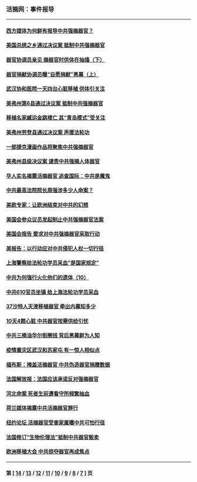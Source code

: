 ### 活摘网：事件报导
---
#### [西方媒体为何鲜有报导中共强摘器官？](../../pages/nf5877/n12932034.md?05130430) 
#### [美国总统之乡通过决议案 抵制中共强摘器官](../../pages/nf5877/n12908242.md?05130430) 
#### [器官协调员亲见 摘器官时供体在抽搐（下）](../../pages/nf5877/n12898622.md?05130430) 
#### [器官捐献协调员曝“自愿捐献”黑幕（上）](../../pages/nf5877/n12878830.md?05130430) 
#### [武汉协和医院一天四台心脏移植 供体引关注](../../pages/nf5877/n12863175.md?05130430) 
#### [美弗州第6县通过决议案 抵制中共强摘器官](../../pages/nf5877/n12805218.md?05130430) 
#### [移植名家臧运金跳楼亡 其“青岛模式”受关注](../../pages/nf5877/n12803746.md?05130430) 
#### [美弗州劳登县通过决议案 声援法轮功](../../pages/nf5877/n12785715.md?05130430) 
#### [一部捷克漫画作品将聚焦中共强摘器官](../../pages/nf5877/n12785954.md?05130430) 
#### [美弗州县级决议案 谴责中共强摘人体器官](../../pages/nf5877/n12721290.md?05130430) 
#### [华人实名揭露活摘器官 追查国际：中共是魔鬼](../../pages/nf5877/n12691724.md?05130430) 
#### [中共最高法院院长周强涉多少人命案？](../../pages/nf5877/n12678074.md?05130430) 
#### [美欧专家：让欧洲结束对中共的幻想](../../pages/nf5877/n12652921.md?05130430) 
#### [美国会参众议员发起制止中共强摘器官法案](../../pages/nf5877/n12627668.md?05130430) 
#### [美国会报告 要求对中共强摘器官采取行动](../../pages/nf5877/n12448233.md?05130430) 
#### [美报告：以行动应对中共侵犯人权一切行径](../../pages/nf5877/n12443204.md?05130430) 
#### [上海警察给法轮功学员采血“是国家规定”](../../pages/nf5877/n12371027.md?05130430) 
#### [中共为何强行火化他们的遗体（10）](../../pages/nf5877/n12352363.md?05130430) 
#### [中共610官员坐镇 给上海法轮功学员采血](../../pages/nf5877/n12350295.md?05130430) 
#### [37沙特人天津移植器官 牵出内幕知多少](../../pages/nf5877/n12338586.md?05130430) 
#### [10天4颗心脏 中共器官按需供给引忧](../../pages/nf5877/n12326366.md?05130430) 
#### [中共三桶油华尔街圈钱 背后黑幕鲜为人知](../../pages/nf5877/n12249199.md?05130430) 
#### [疫情重灾区武汉和苏家屯 有一惊人相似点](../../pages/nf5877/n12150824.md?05130430) 
#### [福布斯：掩盖活摘器官 中共伪造器官捐赠数据](../../pages/nf5877/n11669316.md?05130430) 
#### [法国解放报：法国应该承诺反对强摘器官](../../pages/nf5877/n11597772.md?05130430) 
#### [河北命案 死者生前遭看守所频繁抽血](../../pages/nf5877/n11594995.md?05130430) 
#### [荷兰媒体揭露中共活摘器官罪行](../../pages/nf5877/n11574020.md?05130430) 
#### [纽约论坛 活摘器官受害家属曝中共可怕行径](../../pages/nf5877/n11547913.md?05130430) 
#### [法国修订“生物伦理法”抵制中共器官贩卖](../../pages/nf5877/n11545564.md?05130430) 
#### [欧洲移植大会 中共掠夺器官再成焦点](../../pages/nf5877/n11538883.md?05130430) 

---
#### 第 [ [14](./14.md?05130430) / [13](./13.md?05130430) / [12](./12.md?05130430) / [11](./11.md?05130430) / [10](./10.md?05130430) / [9](./9.md?05130430) / [8](./8.md?05130430) / [7](./7.md?05130430) ] 页
